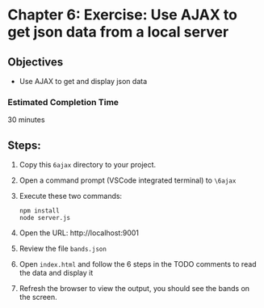 # Chapter 6: Exercise: Use AJAX to get json data from a local server
## Objectives
* Use AJAX to get and display json data

### Estimated Completion Time 
30 minutes

## Steps:
1. Copy this `6ajax` directory to your project.

1. Open a command prompt (VSCode integrated terminal) to `\6ajax` 

1. Execute these two commands:
    ```
    npm install
    node server.js 
    ```
1. Open the URL: http://localhost:9001

1. Review the file `bands.json`

1. Open `index.html` and follow the 6 steps in the TODO comments to read the data and display it

1. Refresh the browser to view the output, you should see the bands on the screen.
